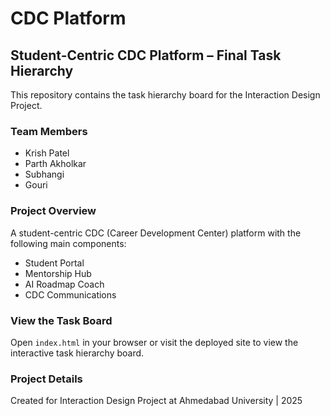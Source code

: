 # CDC Platform

## Student-Centric CDC Platform – Final Task Hierarchy

This repository contains the task hierarchy board for the Interaction Design Project.

### Team Members
- Krish Patel
- Parth Akholkar
- Subhangi
- Gouri

### Project Overview
A student-centric CDC (Career Development Center) platform with the following main components:
- Student Portal
- Mentorship Hub
- AI Roadmap Coach
- CDC Communications

### View the Task Board
Open `index.html` in your browser or visit the deployed site to view the interactive task hierarchy board.

### Project Details
Created for Interaction Design Project at Ahmedabad University | 2025

